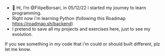 - 👋 Hi, I’m @FilipeBorsari, in 05/12/22 i started my journey to learn programming.
- Right now i'm learning Python (following this Roadmap https://roadmap.sh/backend)
- I pretend to save all my projects and exercises here, just to see my evolution.

If you see something in my code that i'm could or should built different, plz let me know.
